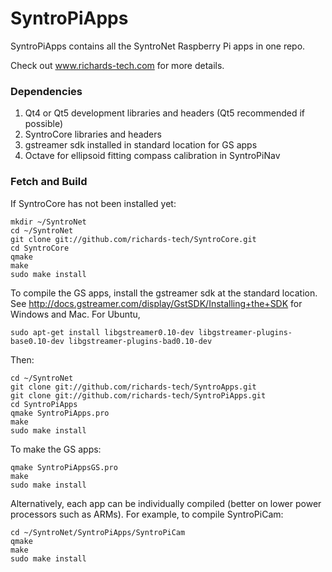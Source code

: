 # SyntroPiApps

SyntroPiApps contains all the SyntroNet Raspberry Pi apps in one repo.

Check out www.richards-tech.com for more details.

### Dependencies

1. Qt4 or Qt5 development libraries and headers (Qt5 recommended if possible)
2. SyntroCore libraries and headers 
3. gstreamer sdk installed in standard location for GS apps
4. Octave for ellipsoid fitting compass calibration in SyntroPiNav


### Fetch and Build

If SyntroCore has not been installed yet:

	mkdir ~/SyntroNet
	cd ~/SyntroNet
	git clone git://github.com/richards-tech/SyntroCore.git
	cd SyntroCore
	qmake
	make
	sudo make install

To compile the GS apps, install the gstreamer sdk at the standard location. See http://docs.gstreamer.com/display/GstSDK/Installing+the+SDK for Windows and Mac. For Ubuntu,

	sudo apt-get install libgstreamer0.10-dev libgstreamer-plugins-base0.10-dev libgstreamer-plugins-bad0.10-dev	

	
Then:

	cd ~/SyntroNet
	git clone git://github.com/richards-tech/SyntroApps.git
	git clone git://github.com/richards-tech/SyntroPiApps.git
	cd SyntroPiApps
	qmake SyntroPiApps.pro
	make
	sudo make install

To make the GS apps:

	qmake SyntroPiAppsGS.pro
	make
	sudo make install


Alternatively, each app can be individually compiled (better on lower power processors such as ARMs). For example, to compile SyntroPiCam:

	cd ~/SyntroNet/SyntroPiApps/SyntroPiCam
	qmake
	make
	sudo make install
	



